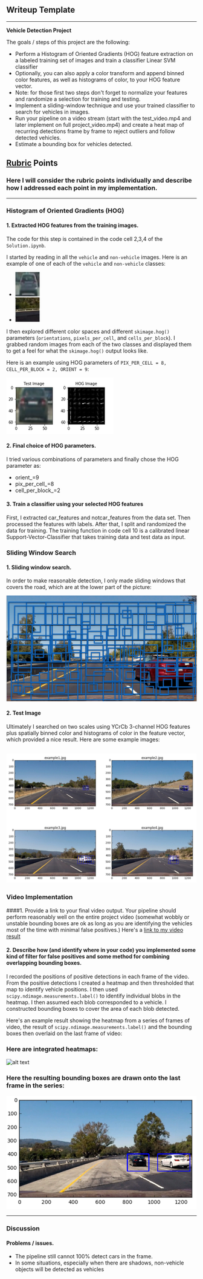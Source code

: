 ## Writeup Template


---

**Vehicle Detection Project**

The goals / steps of this project are the following:

* Perform a Histogram of Oriented Gradients (HOG) feature extraction on a labeled training set of images and train a classifier Linear SVM classifier
* Optionally, you can also apply a color transform and append binned color features, as well as histograms of color, to your HOG feature vector.
* Note: for those first two steps don't forget to normalize your features and randomize a selection for training and testing.
* Implement a sliding-window technique and use your trained classifier to search for vehicles in images.
* Run your pipeline on a video stream (start with the test_video.mp4 and later implement on full project_video.mp4) and create a heat map of recurring detections frame by frame to reject outliers and follow detected vehicles.
* Estimate a bounding box for vehicles detected.

[//]: # (Image References)
[image1_1]: ./examples/car.png
[image1_2]: ./examples/notcar.png
[image2]: ./examples/hot_ex.png
[image3]: ./examples/sliding_windows.jpg
[image4]: ./examples/sliding_window.jpg
[image5]: ./examples/theheat.png.png
[image7]: ./examples/output_bboxes.png
[video1]: ./project_video.mp4

## [Rubric](https://review.udacity.com/#!/rubrics/513/view) Points
### Here I will consider the rubric points individually and describe how I addressed each point in my implementation.  

---




### Histogram of Oriented Gradients (HOG)

#### 1. Extracted HOG features from the training images.

The code for this step is contained in the code cell 2,3,4 of the `Solution.ipynb`.  

I started by reading in all the `vehicle` and `non-vehicle` images.  Here is an example of one of each of the `vehicle` and `non-vehicle` classes:
- ![alt text][image1_1]
- ![alt text][image1_2]

I then explored different color spaces and different `skimage.hog()` parameters (`orientations`, `pixels_per_cell`, and `cells_per_block`).  I grabbed random images from each of the two classes and displayed them to get a feel for what the `skimage.hog()` output looks like.

Here is an example using HOG parameters of `PIX_PER_CELL = 8, CELL_PER_BLOCK = 2, ORIENT = 9`:


![alt text][image2]

#### 2. Final choice of HOG parameters.

I tried various combinations of parameters and finally chose the HOG parameter as:
- orient_=9
- pix_per_cell_=8
- cell_per_block_=2

#### 3. Train a classifier using your selected HOG features

First, I extracted car_features and notcar_features from the data set. Then processed the features with labels. After that, I split and randomized the data for training. The training function in code cell 10 is a calibrated linear Support-Vector-Classifier that takes training data and test data as input.

### Sliding Window Search

#### 1. Sliding window search.

In order to make reasonable detection, I only made sliding windows that covers the road, which are at the lower part of the picture:

![alt text][image3]

#### 2. Test Image

Ultimately I searched on two scales using YCrCb 3-channel HOG features plus spatially binned color and histograms of color in the feature vector, which provided a nice result.  Here are some example images:

![alt text][image4]
---

### Video Implementation

####1. Provide a link to your final video output.  Your pipeline should perform reasonably well on the entire project video (somewhat wobbly or unstable bounding boxes are ok as long as you are identifying the vehicles most of the time with minimal false positives.)
Here's a [link to my video result](./project_video_soln.mp4)


#### 2. Describe how (and identify where in your code) you implemented some kind of filter for false positives and some method for combining overlapping bounding boxes.

I recorded the positions of positive detections in each frame of the video.  From the positive detections I created a heatmap and then thresholded that map to identify vehicle positions.  I then used `scipy.ndimage.measurements.label()` to identify individual blobs in the heatmap.  I then assumed each blob corresponded to a vehicle.  I constructed bounding boxes to cover the area of each blob detected.  

Here's an example result showing the heatmap from a series of frames of video, the result of `scipy.ndimage.measurements.label()` and the bounding boxes then overlaid on the last frame of video:

### Here are integrated heatmaps:

![alt text][image5]


### Here the resulting bounding boxes are drawn onto the last frame in the series:
![alt text][image7]



---

### Discussion

#### Problems / issues.

- The pipeline still cannot 100% detect cars in the frame.
- In some situations, especially when there are shadows, non-vehicle objects will be detected as vehicles
